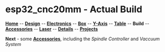# esp32_cnc20mm - Actual Build

**[Home](readme.md)** --
**[Design](design.md)** --
**[Electronics](electronics.md)** --
**[Box](box.md)** --
**[Y-Axis](y_axis.md)** --
**[Table](table.md)** --
**Build** --
**[Accessories](accessories.md)** --
**[Laser](laser.md)** --
**[Details](details.md)** --
**[Projects](projects.md)**


**Next** - some **[Accessories](accessories.md)**, including the *Spindle Controller* and *Vaccuum System*
